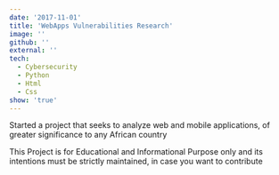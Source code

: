 ```yaml
---
date: '2017-11-01'
title: 'WebApps Vulnerabilities Research'
image: ''
github: ''
external: ''
tech:
  - Cybersecurity
  - Python
  - Html
  - Css
show: 'true'
---
```


Started a project that seeks to analyze web and mobile applications, of greater significance to any African country

This Project is for Educational and Informational Purpose only and its intentions must be strictly maintained, in case you want to contribute
